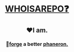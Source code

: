 <h1 align="center"><a href="https://whoisarepo.fyi" label="fyi">WHOISAREPO❓</a></h1>
<h2 align="center">❤️I am.</h2>
<h3 align="center">🙏<a href="https://desir.foundation">forge</a> a better <a href="">phaneron.</a></h3> 

